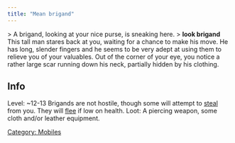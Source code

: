 ```yaml
---
title: "Mean brigand"
---
```


\> A brigand, looking at your nice purse, is sneaking here.
\> **look brigand**
This tall man stares back at you, waiting for a chance to make his
move.
He has long, slender fingers and he seems to be very adept at using
them
to relieve you of your valuables. Out of the corner of your eye, you
notice a rather large scar running down his neck, partially hidden by
his clothing.

## Info

Level: ~12-13
Brigands are not hostile, though some will attempt to
[steal](steal "wikilink") from you. They will [flee](flee "wikilink") if
low on health.
Loot: A piercing weapon, some cloth and/or leather equipment.

[Category: Mobiles](Category:_Mobiles "wikilink")
